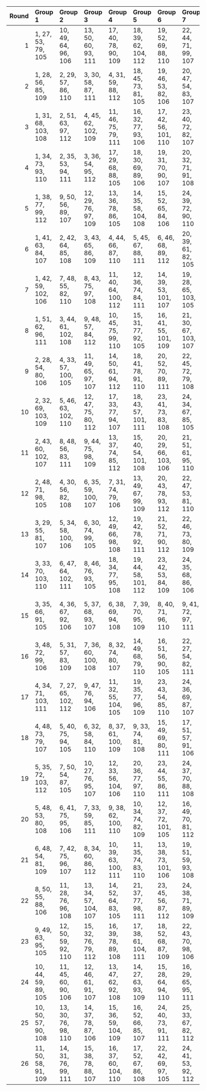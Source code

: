 |   Round | Group 1             | Group 2             | Group 3              | Group 4              | Group 5              | Group 6              | Group 7              | Group 8              | Group 9        | Group 10       | Group 11       | Group 12       | Group 13       | Group 14        | Group 15        | Group 16        | Group 17        | Group 18        | Group 19        | Group 20        | Group 21        | Group 22        | Group 23        | Group 24        | Group 25        | Group 26        |
|--------:|:--------------------|:--------------------|:---------------------|:---------------------|:---------------------|:---------------------|:---------------------|:---------------------|:---------------|:---------------|:---------------|:---------------|:---------------|:----------------|:----------------|:----------------|:----------------|:----------------|:----------------|:----------------|:----------------|:----------------|:----------------|:----------------|:----------------|:----------------|
|       1 | 1, 27, 53, 79, 105  | 10, 49, 64, 96, 106 | 13, 50, 60, 93, 111  | 17, 40, 78, 90, 109  | 18, 39, 62, 104, 112 | 19, 52, 69, 88, 110  | 22, 44, 71, 99, 107  | 26, 46, 65, 87, 108  | 2, 30, 59, 83  | 3, 32, 56, 100 | 4, 28, 74, 97  | 5, 42, 77, 82  | 6, 31, 66, 101 | 7, 38, 63, 98   | 8, 47, 67, 84   | 9, 45, 54, 91   | 11, 41, 57, 103 | 12, 51, 73, 86  | 14, 34, 72, 102 | 15, 37, 58, 81  | 16, 33, 76, 80  | 20, 48, 68, 95  | 21, 35, 75, 89  | 23, 29, 61, 92  | 24, 43, 55, 94  | 25, 36, 70, 85  |
|       2 | 1, 28, 56, 85, 109  | 2, 29, 57, 86, 110  | 3, 30, 58, 87, 111   | 4, 31, 59, 88, 112   | 18, 45, 73, 81, 105  | 19, 46, 53, 82, 106  | 20, 47, 54, 83, 107  | 21, 27, 55, 84, 108  | 5, 32, 60, 89  | 6, 33, 61, 90  | 7, 34, 62, 91  | 8, 35, 63, 92  | 9, 36, 64, 93  | 10, 37, 65, 94  | 11, 38, 66, 95  | 12, 39, 67, 96  | 13, 40, 68, 97  | 14, 41, 69, 98  | 15, 42, 70, 99  | 16, 43, 71, 79  | 17, 44, 72, 80  | 22, 48, 74, 100 | 23, 49, 75, 101 | 24, 50, 76, 102 | 25, 51, 77, 103 | 26, 52, 78, 104 |
|       3 | 1, 31, 68, 103, 108 | 2, 51, 63, 97, 112  | 4, 45, 62, 102, 109  | 11, 46, 75, 79, 111  | 16, 32, 77, 93, 106  | 17, 42, 56, 101, 110 | 23, 40, 72, 82, 107  | 25, 47, 60, 96, 105  | 3, 50, 71, 83  | 5, 27, 69, 92  | 6, 44, 76, 91  | 7, 30, 78, 80  | 8, 29, 73, 104 | 9, 52, 59, 99   | 10, 48, 58, 85  | 12, 38, 64, 90  | 13, 41, 70, 94  | 14, 43, 67, 100 | 15, 39, 74, 87  | 18, 28, 53, 88  | 19, 37, 57, 95  | 20, 35, 65, 81  | 21, 49, 54, 86  | 22, 34, 61, 89  | 24, 33, 66, 84  | 26, 36, 55, 98  |
|       4 | 1, 34, 73, 93, 110  | 2, 35, 53, 94, 111  | 3, 36, 54, 95, 112   | 17, 29, 68, 88, 105  | 18, 30, 69, 89, 106  | 19, 31, 70, 90, 107  | 20, 32, 71, 91, 108  | 21, 33, 72, 92, 109  | 4, 37, 55, 96  | 5, 38, 56, 97  | 6, 39, 57, 98  | 7, 40, 58, 99  | 8, 41, 59, 79  | 9, 42, 60, 80   | 10, 43, 61, 81  | 11, 44, 62, 82  | 12, 45, 63, 83  | 13, 46, 64, 84  | 14, 47, 65, 85  | 15, 27, 66, 86  | 16, 28, 67, 87  | 22, 50, 78, 101 | 23, 51, 74, 102 | 24, 52, 75, 103 | 25, 48, 76, 104 | 26, 49, 77, 100 |
|       5 | 1, 38, 77, 99, 112  | 9, 50, 56, 89, 107  | 12, 29, 76, 97, 109  | 13, 36, 78, 86, 105  | 14, 35, 58, 104, 108 | 15, 52, 65, 84, 106  | 24, 39, 72, 90, 110  | 25, 32, 66, 81, 111  | 2, 27, 62, 101 | 3, 34, 59, 94  | 4, 43, 63, 80  | 5, 41, 71, 87  | 6, 49, 60, 92  | 7, 37, 53, 103  | 8, 51, 69, 82   | 10, 30, 68, 102 | 11, 33, 54, 98  | 16, 48, 64, 91  | 17, 31, 75, 85  | 18, 44, 70, 96  | 19, 47, 55, 79  | 20, 28, 73, 100 | 21, 45, 74, 93  | 22, 40, 67, 95  | 23, 46, 57, 88  | 26, 42, 61, 83  |
|       6 | 1, 41, 63, 84, 107  | 2, 42, 64, 85, 108  | 3, 43, 65, 86, 109   | 4, 44, 66, 87, 110   | 5, 45, 67, 88, 111   | 6, 46, 68, 89, 112   | 20, 39, 61, 82, 105  | 21, 40, 62, 83, 106  | 7, 47, 69, 90  | 8, 27, 70, 91  | 9, 28, 71, 92  | 10, 29, 72, 93 | 11, 30, 73, 94 | 12, 31, 53, 95  | 13, 32, 54, 96  | 14, 33, 55, 97  | 15, 34, 56, 98  | 16, 35, 57, 99  | 17, 36, 58, 79  | 18, 37, 59, 80  | 19, 38, 60, 81  | 22, 52, 77, 102 | 23, 48, 78, 103 | 24, 49, 74, 104 | 25, 50, 75, 100 | 26, 51, 76, 101 |
|       7 | 1, 42, 59, 102, 106 | 7, 48, 55, 82, 110  | 8, 43, 75, 97, 108   | 11, 40, 64, 100, 112 | 12, 36, 74, 84, 111  | 14, 39, 53, 101, 107 | 19, 28, 65, 103, 105 | 20, 51, 60, 94, 109  | 2, 45, 66, 89  | 3, 41, 76, 88  | 4, 27, 78, 98  | 5, 47, 70, 104 | 6, 52, 56, 96  | 9, 35, 61, 87   | 10, 38, 67, 91  | 13, 29, 77, 90  | 15, 46, 71, 85  | 16, 34, 54, 92  | 17, 32, 62, 99  | 18, 49, 72, 83  | 21, 50, 68, 80  | 22, 31, 58, 86  | 23, 37, 69, 79  | 24, 30, 63, 81  | 25, 44, 57, 93  | 26, 33, 73, 95  |
|       8 | 1, 51, 62, 96, 111  | 3, 44, 61, 102, 108 | 9, 48, 57, 84, 112   | 10, 45, 75, 99, 110  | 15, 31, 77, 92, 105  | 16, 41, 55, 101, 109 | 21, 30, 67, 103, 107 | 23, 39, 71, 81, 106  | 2, 50, 70, 82  | 4, 47, 68, 91  | 5, 43, 76, 90  | 6, 29, 78, 79  | 7, 28, 72, 104 | 8, 52, 58, 98   | 11, 37, 63, 89  | 12, 40, 69, 93  | 13, 42, 66, 100 | 14, 38, 74, 86  | 17, 27, 73, 87  | 18, 36, 56, 94  | 19, 34, 64, 80  | 20, 49, 53, 85  | 22, 33, 60, 88  | 24, 32, 65, 83  | 25, 46, 59, 95  | 26, 35, 54, 97  |
|       9 | 2, 28, 54, 80, 106  | 4, 33, 57, 100, 105 | 11, 49, 65, 97, 107  | 14, 50, 61, 94, 112  | 18, 41, 78, 91, 110  | 20, 52, 70, 89, 111  | 22, 45, 72, 79, 108  | 26, 47, 66, 88, 109  | 1, 36, 75, 90  | 3, 31, 60, 84  | 5, 29, 74, 98  | 6, 43, 77, 83  | 7, 32, 67, 101 | 8, 39, 64, 99   | 9, 27, 68, 85   | 10, 46, 55, 92  | 12, 42, 58, 103 | 13, 51, 53, 87  | 15, 35, 73, 102 | 16, 38, 59, 82  | 17, 34, 76, 81  | 19, 40, 63, 104 | 21, 48, 69, 96  | 23, 30, 62, 93  | 24, 44, 56, 95  | 25, 37, 71, 86  |
|      10 | 2, 32, 69, 103, 109 | 5, 46, 63, 102, 110 | 12, 47, 75, 80, 112  | 17, 33, 77, 94, 107  | 18, 43, 57, 101, 111 | 23, 41, 73, 83, 108  | 24, 34, 67, 85, 105  | 25, 27, 61, 97, 106  | 1, 49, 55, 87  | 3, 51, 64, 98  | 4, 50, 72, 84  | 6, 28, 70, 93  | 7, 45, 76, 92  | 8, 31, 78, 81   | 9, 30, 53, 104  | 10, 52, 60, 79  | 11, 48, 59, 86  | 13, 39, 65, 91  | 14, 42, 71, 95  | 15, 44, 68, 100 | 16, 40, 74, 88  | 19, 29, 54, 89  | 20, 38, 58, 96  | 21, 36, 66, 82  | 22, 35, 62, 90  | 26, 37, 56, 99  |
|      11 | 2, 43, 60, 102, 107 | 8, 48, 56, 83, 111  | 9, 44, 75, 98, 109   | 13, 37, 74, 85, 112  | 15, 40, 54, 101, 108 | 20, 29, 66, 103, 106 | 21, 51, 61, 95, 110  | 23, 38, 70, 80, 105  | 1, 50, 69, 81  | 3, 46, 67, 90  | 4, 42, 76, 89  | 5, 28, 78, 99  | 6, 27, 71, 104 | 7, 52, 57, 97   | 10, 36, 62, 88  | 11, 39, 68, 92  | 12, 41, 65, 100 | 14, 30, 77, 91  | 16, 47, 72, 86  | 17, 35, 55, 93  | 18, 33, 63, 79  | 19, 49, 73, 84  | 22, 32, 59, 87  | 24, 31, 64, 82  | 25, 45, 58, 94  | 26, 34, 53, 96  |
|      12 | 2, 48, 71, 98, 105  | 4, 30, 56, 82, 108  | 6, 35, 59, 100, 107  | 7, 31, 74, 79, 106   | 13, 49, 67, 99, 109  | 20, 43, 78, 93, 112  | 22, 47, 53, 81, 110  | 26, 28, 68, 90, 111  | 1, 52, 72, 91  | 3, 38, 75, 92  | 5, 33, 62, 86  | 8, 45, 77, 85  | 9, 34, 69, 101 | 10, 41, 66, 80  | 11, 29, 70, 87  | 12, 27, 57, 94  | 14, 44, 60, 103 | 15, 51, 55, 89  | 16, 50, 63, 96  | 17, 37, 54, 102 | 18, 40, 61, 84  | 19, 36, 76, 83  | 21, 42, 65, 104 | 23, 32, 64, 95  | 24, 46, 58, 97  | 25, 39, 73, 88  |
|      13 | 3, 29, 55, 81, 107  | 5, 34, 58, 100, 106 | 6, 30, 74, 99, 105   | 12, 49, 66, 98, 108  | 19, 42, 78, 92, 111  | 21, 52, 71, 90, 112  | 22, 46, 73, 80, 109  | 26, 27, 67, 89, 110  | 1, 48, 70, 97  | 2, 37, 75, 91  | 4, 32, 61, 85  | 7, 44, 77, 84  | 8, 33, 68, 101 | 9, 40, 65, 79   | 10, 28, 69, 86  | 11, 47, 56, 93  | 13, 43, 59, 103 | 14, 51, 54, 88  | 15, 50, 62, 95  | 16, 36, 53, 102 | 17, 39, 60, 83  | 18, 35, 76, 82  | 20, 41, 64, 104 | 23, 31, 63, 94  | 24, 45, 57, 96  | 25, 38, 72, 87  |
|      14 | 3, 33, 70, 103, 110 | 6, 47, 64, 102, 111 | 8, 46, 76, 93, 105   | 18, 34, 77, 95, 108  | 19, 44, 58, 101, 112 | 23, 42, 53, 84, 109  | 24, 35, 68, 86, 106  | 25, 28, 62, 98, 107  | 1, 37, 67, 83  | 2, 49, 56, 88  | 4, 51, 65, 99  | 5, 50, 73, 85  | 7, 29, 71, 94  | 9, 32, 78, 82   | 10, 31, 54, 104 | 11, 52, 61, 80  | 12, 48, 60, 87  | 13, 27, 75, 81  | 14, 40, 66, 92  | 15, 43, 72, 96  | 16, 45, 69, 100 | 17, 41, 74, 89  | 20, 30, 55, 90  | 21, 39, 59, 97  | 22, 36, 63, 91  | 26, 38, 57, 79  |
|      15 | 3, 35, 66, 91, 105  | 4, 36, 67, 92, 106  | 5, 37, 68, 93, 107   | 6, 38, 69, 94, 108   | 7, 39, 70, 95, 109   | 8, 40, 71, 96, 110   | 9, 41, 72, 97, 111   | 10, 42, 73, 98, 112  | 1, 33, 64, 89  | 2, 34, 65, 90  | 11, 43, 53, 99 | 12, 44, 54, 79 | 13, 45, 55, 80 | 14, 46, 56, 81  | 15, 47, 57, 82  | 16, 27, 58, 83  | 17, 28, 59, 84  | 18, 29, 60, 85  | 19, 30, 61, 86  | 20, 31, 62, 87  | 21, 32, 63, 88  | 22, 49, 76, 103 | 23, 50, 77, 104 | 24, 51, 78, 100 | 25, 52, 74, 101 | 26, 48, 75, 102 |
|      16 | 3, 48, 72, 99, 106  | 5, 31, 57, 83, 109  | 7, 36, 60, 100, 108  | 8, 32, 74, 80, 107   | 14, 49, 68, 79, 110  | 16, 51, 56, 90, 105  | 22, 27, 54, 82, 111  | 26, 29, 69, 91, 112  | 1, 43, 66, 104 | 2, 52, 73, 92  | 4, 39, 75, 93  | 6, 34, 63, 87  | 9, 46, 77, 86  | 10, 35, 70, 101 | 11, 42, 67, 81  | 12, 30, 71, 88  | 13, 28, 58, 95  | 15, 45, 61, 103 | 17, 50, 64, 97  | 18, 38, 55, 102 | 19, 41, 62, 85  | 20, 37, 76, 84  | 21, 44, 78, 94  | 23, 33, 65, 96  | 24, 47, 59, 98  | 25, 40, 53, 89  |
|      17 | 4, 34, 71, 103, 111 | 7, 27, 65, 102, 112 | 9, 47, 76, 94, 106   | 11, 32, 55, 104, 105 | 19, 35, 77, 96, 109  | 23, 43, 54, 85, 110  | 24, 36, 69, 87, 107  | 25, 29, 63, 99, 108  | 1, 40, 60, 98  | 2, 38, 68, 84  | 3, 49, 57, 89  | 5, 51, 66, 79  | 6, 50, 53, 86  | 8, 30, 72, 95   | 10, 33, 78, 83  | 12, 52, 62, 81  | 13, 48, 61, 88  | 14, 28, 75, 82  | 15, 41, 67, 93  | 16, 44, 73, 97  | 17, 46, 70, 100 | 18, 42, 74, 90  | 20, 45, 59, 101 | 21, 31, 56, 91  | 22, 37, 64, 92  | 26, 39, 58, 80  |
|      18 | 4, 48, 73, 79, 107  | 5, 40, 75, 94, 105  | 6, 32, 58, 84, 110   | 8, 37, 61, 100, 109  | 9, 33, 74, 81, 108   | 15, 49, 69, 80, 111  | 17, 51, 57, 91, 106  | 22, 28, 55, 83, 112  | 1, 45, 78, 95  | 2, 44, 67, 104 | 3, 52, 53, 93  | 7, 35, 64, 88  | 10, 47, 77, 87 | 11, 36, 71, 101 | 12, 43, 68, 82  | 13, 31, 72, 89  | 14, 29, 59, 96  | 16, 46, 62, 103 | 18, 50, 65, 98  | 19, 39, 56, 102 | 20, 42, 63, 86  | 21, 38, 76, 85  | 23, 34, 66, 97  | 24, 27, 60, 99  | 25, 41, 54, 90  | 26, 30, 70, 92  |
|      19 | 5, 35, 72, 103, 112 | 7, 50, 54, 87, 105  | 10, 27, 76, 95, 107  | 12, 33, 56, 104, 106 | 20, 36, 77, 97, 110  | 23, 44, 55, 86, 111  | 24, 37, 70, 88, 108  | 25, 30, 64, 79, 109  | 1, 32, 57, 92  | 2, 41, 61, 99  | 3, 39, 69, 85  | 4, 49, 58, 90  | 6, 51, 67, 80  | 8, 28, 66, 102  | 9, 31, 73, 96   | 11, 34, 78, 84  | 13, 52, 63, 82  | 14, 48, 62, 89  | 15, 29, 75, 83  | 16, 42, 68, 94  | 17, 45, 53, 98  | 18, 47, 71, 100 | 19, 43, 74, 91  | 21, 46, 60, 101 | 22, 38, 65, 93  | 26, 40, 59, 81  |
|      20 | 5, 48, 53, 80, 108  | 6, 41, 75, 95, 106  | 7, 33, 59, 85, 111   | 9, 38, 62, 100, 110  | 10, 34, 74, 82, 109  | 12, 37, 72, 101, 105 | 16, 49, 70, 81, 112  | 18, 51, 58, 92, 107  | 1, 39, 76, 86  | 2, 46, 78, 96  | 3, 45, 68, 104 | 4, 52, 54, 94  | 8, 36, 65, 89  | 11, 27, 77, 88  | 13, 44, 69, 83  | 14, 32, 73, 90  | 15, 30, 60, 97  | 17, 47, 63, 103 | 19, 50, 66, 99  | 20, 40, 57, 102 | 21, 43, 64, 87  | 22, 29, 56, 84  | 23, 35, 67, 98  | 24, 28, 61, 79  | 25, 42, 55, 91  | 26, 31, 71, 93  |
|      21 | 6, 48, 54, 81, 109  | 7, 42, 75, 96, 107  | 8, 34, 60, 86, 112   | 10, 39, 63, 100, 111 | 11, 35, 74, 83, 110  | 13, 38, 73, 101, 106 | 19, 51, 59, 93, 108  | 21, 41, 58, 102, 105 | 1, 44, 65, 88  | 2, 40, 76, 87  | 3, 47, 78, 97  | 4, 46, 69, 104 | 5, 52, 55, 95  | 9, 37, 66, 90   | 12, 28, 77, 89  | 14, 45, 70, 84  | 15, 33, 53, 91  | 16, 31, 61, 98  | 17, 49, 71, 82  | 18, 27, 64, 103 | 20, 50, 67, 79  | 22, 30, 57, 85  | 23, 36, 68, 99  | 24, 29, 62, 80  | 25, 43, 56, 92  | 26, 32, 72, 94  |
|      22 | 8, 50, 55, 88, 106  | 11, 28, 76, 96, 108 | 13, 34, 57, 104, 107 | 14, 52, 64, 83, 105  | 21, 37, 77, 98, 111  | 23, 45, 56, 87, 112  | 24, 38, 71, 89, 109  | 25, 31, 65, 80, 110  | 1, 47, 61, 101 | 2, 33, 58, 93  | 3, 42, 62, 79  | 4, 40, 70, 86  | 5, 49, 59, 91  | 6, 36, 73, 103  | 7, 51, 68, 81   | 9, 29, 67, 102  | 10, 32, 53, 97  | 12, 35, 78, 85  | 15, 48, 63, 90  | 16, 30, 75, 84  | 17, 43, 69, 95  | 18, 46, 54, 99  | 19, 27, 72, 100 | 20, 44, 74, 92  | 22, 39, 66, 94  | 26, 41, 60, 82  |
|      23 | 9, 49, 63, 95, 105  | 12, 50, 59, 92, 110 | 15, 32, 76, 79, 112  | 16, 39, 78, 89, 108  | 17, 38, 61, 104, 111 | 18, 52, 68, 87, 109  | 22, 43, 70, 98, 106  | 26, 45, 64, 86, 107  | 1, 29, 58, 82  | 2, 31, 55, 100 | 3, 27, 74, 96  | 4, 41, 77, 81  | 5, 30, 65, 101 | 6, 37, 62, 97   | 7, 46, 66, 83   | 8, 44, 53, 90   | 10, 40, 56, 103 | 11, 51, 72, 85  | 13, 33, 71, 102 | 14, 36, 57, 80  | 19, 48, 67, 94  | 20, 34, 75, 88  | 21, 47, 73, 99  | 23, 28, 60, 91  | 24, 42, 54, 93  | 25, 35, 69, 84  |
|      24 | 10, 44, 59, 89, 105 | 11, 45, 60, 90, 106 | 12, 46, 61, 91, 107  | 13, 47, 62, 92, 108  | 14, 27, 63, 93, 109  | 15, 28, 64, 94, 110  | 16, 29, 65, 95, 111  | 17, 30, 66, 96, 112  | 1, 35, 71, 80  | 2, 36, 72, 81  | 3, 37, 73, 82  | 4, 38, 53, 83  | 5, 39, 54, 84  | 6, 40, 55, 85   | 7, 41, 56, 86   | 8, 42, 57, 87   | 9, 43, 58, 88   | 18, 31, 67, 97  | 19, 32, 68, 98  | 20, 33, 69, 99  | 21, 34, 70, 79  | 22, 51, 75, 104 | 23, 52, 76, 100 | 24, 48, 77, 101 | 25, 49, 78, 102 | 26, 50, 74, 103 |
|      25 | 10, 50, 57, 90, 108 | 13, 30, 76, 98, 110 | 14, 37, 78, 87, 106  | 15, 36, 59, 104, 109 | 16, 52, 66, 85, 107  | 24, 40, 73, 91, 111  | 25, 33, 67, 82, 112  | 26, 43, 62, 84, 105  | 1, 46, 74, 94  | 2, 39, 77, 79  | 3, 28, 63, 101 | 4, 35, 60, 95  | 5, 44, 64, 81  | 6, 42, 72, 88   | 7, 49, 61, 93   | 8, 38, 54, 103  | 9, 51, 70, 83   | 11, 31, 69, 102 | 12, 34, 55, 99  | 17, 48, 65, 92  | 18, 32, 75, 86  | 19, 45, 71, 97  | 20, 27, 56, 80  | 21, 29, 53, 100 | 22, 41, 68, 96  | 23, 47, 58, 89  |
|      26 | 11, 50, 58, 91, 109 | 14, 31, 76, 99, 111 | 15, 38, 78, 88, 107  | 16, 37, 60, 104, 110 | 17, 52, 67, 86, 108  | 22, 42, 69, 97, 105  | 24, 41, 53, 92, 112  | 26, 44, 63, 85, 106  | 1, 30, 54, 100 | 2, 47, 74, 95  | 3, 40, 77, 80  | 4, 29, 64, 101 | 5, 36, 61, 96  | 6, 45, 65, 82   | 7, 43, 73, 89   | 8, 49, 62, 94   | 9, 39, 55, 103  | 10, 51, 71, 84  | 12, 32, 70, 102 | 13, 35, 56, 79  | 18, 48, 66, 93  | 19, 33, 75, 87  | 20, 46, 72, 98  | 21, 28, 57, 81  | 23, 27, 59, 90  | 25, 34, 68, 83  |